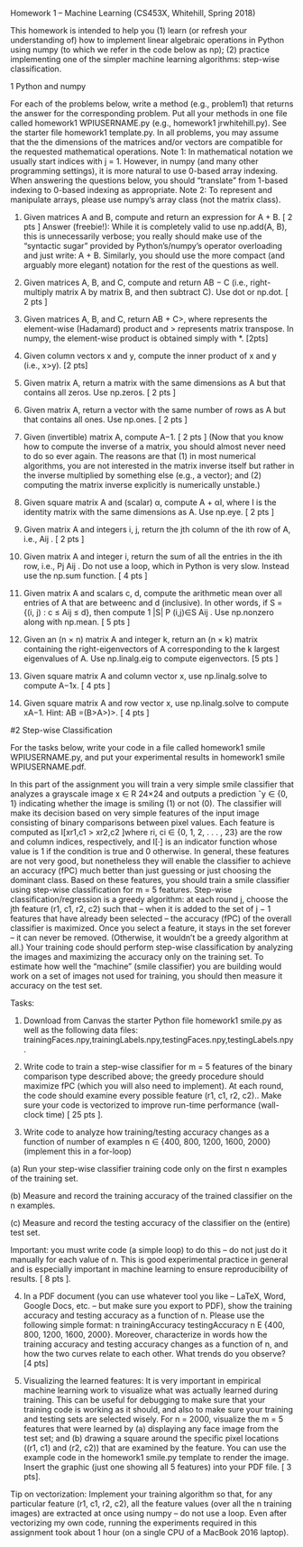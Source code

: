 Homework 1 – Machine Learning (CS453X, Whitehill, Spring 2018)

This homework is intended to help you (1) learn (or refresh your understanding of) how to implement linear algebraic operations in Python using numpy (to which we refer in the code below as np); (2) practice implementing one of the simpler machine learning algorithms: step-wise classification.

1 Python and numpy

For each of the problems below, write a method (e.g., problem1) that returns the answer for the corresponding problem. Put all your methods in one file called homework1 WPIUSERNAME.py (e.g., homework1 jrwhitehill.py). See the starter file homework1 template.py. In all problems, you may assume that the the dimensions of the matrices and/or vectors are compatible for the requested mathematical operations. Note 1: In mathematical notation we usually start indices with j = 1. However, in numpy (and many other programming settings), it is more natural to use 0-based array indexing. When answering the questions below, you should “translate” from 1-based indexing to 0-based indexing as appropriate.
Note 2: To represent and manipulate arrays, please use numpy’s array class (not the matrix class).

1. Given matrices A and B, compute and return an expression for A + B. [ 2 pts ]
Answer (freebie!): While it is completely valid to use np.add(A, B), this is unnecessarily verbose; you really should make use of the “syntactic sugar” provided by Python’s/numpy’s operator overloading and just write: A + B. Similarly, you should use the more compact (and arguably more elegant) notation for the rest of the questions as well.

2. Given matrices A, B, and C, compute and return AB − C (i.e., right-multiply matrix A by matrix B, and then subtract C). Use dot or np.dot. [ 2 pts ]

3. Given matrices A, B, and C, return AB + C>, where represents the element-wise (Hadamard) product and > represents matrix transpose. In numpy, the element-wise product is obtained simply with *. [2pts]

4. Given column vectors x and y, compute the inner product of x and y (i.e., x>y). [2 pts]

5. Given matrix A, return a matrix with the same dimensions as A but that contains all zeros. Use np.zeros. [ 2 pts ]

6. Given matrix A, return a vector with the same number of rows as A but that contains all ones. Use
np.ones. [ 2 pts ]

7. Given (invertible) matrix A, compute A−1. [ 2 pts ]
(Now that you know how to compute the inverse of a matrix, you should almost never need to do so ever again. The reasons are that (1) in most numerical algorithms, you are not interested in the matrix inverse itself but rather in the inverse multiplied by something else (e.g., a vector); and (2) computing the matrix inverse explicitly is numerically unstable.)

8. Given square matrix A and (scalar) α, compute A + αI, where I is the identity matrix with the same dimensions as A. Use np.eye. [ 2 pts ]

9. Given matrix A and integers i, j, return the jth column of the ith row of A, i.e., Aij . [ 2 pts ]

10. Given matrix A and integer i, return the sum of all the entries in the ith row, i.e., Pj Aij . Do not use a loop, which in Python is very slow. Instead use the np.sum function. [ 4 pts ]

11. Given matrix A and scalars c, d, compute the arithmetic mean over all entries of A that are betweenc and d (inclusive). In other words, if S = {(i, j) : c ≤ Aij ≤ d}, then compute 1 |S| P (i,j)∈S Aij . Use np.nonzero along with np.mean. [ 5 pts ]

12. Given an (n × n) matrix A and integer k, return an (n × k) matrix containing the right-eigenvectors of A corresponding to the k largest eigenvalues of A. Use np.linalg.eig to compute eigenvectors. [5 pts ]

13. Given square matrix A and column vector x, use np.linalg.solve to compute A−1x. [ 4 pts ]

14. Given square matrix A and row vector x, use np.linalg.solve to compute xA−1. Hint: AB =(B>A>)>. [ 4 pts ]


#2 Step-wise Classification


For the tasks below, write your code in a file called homework1 smile WPIUSERNAME.py, and put your experimental results in homework1 smile WPIUSERNAME.pdf.

In this part of the assignment you will train a very simple smile classifier that analyzes a grayscale image x ∈ R 24×24 and outputs a prediction ˆy ∈ {0, 1} indicating whether the image is smiling (1) or not (0).
The classifier will make its decision based on very simple features of the input image consisting of binary comparisons between pixel values. Each feature is computed as I[xr1,c1 > xr2,c2 ]where ri, ci ∈ {0, 1, 2, . . . , 23} are the row and column indices, respectively, and I[·] is an indicator function whose value is 1 if the condition is true and 0 otherwise. In general, these features are not very good, but nonetheless they will enable the classifier to achieve an accuracy (fPC) much better than just guessing or just choosing the dominant class. Based on these features, you should train a smile classifier using step-wise classification for m = 5 features. Step-wise classification/regression is a greedy algorithm: at each round j, choose the jth feature (r1, c1, r2, c2) such that – when it is added to the set of j − 1 features that have already been selected – the accuracy (fPC) of the overall classifier is maximized. Once you select a feature, it stays in the set forever – it can never be removed. (Otherwise, it wouldn’t be a greedy algorithm at all.)
Your training code should perform step-wise classification by analyzing the images and maximizing the accuracy only on the training set. To estimate how well the “machine” (smile classifier) you are building would work on a set of images not used for training, you should then measure it accuracy on the test set.


Tasks:

1. Download from Canvas the starter Python file homework1 smile.py as well as the following data files: trainingFaces.npy,trainingLabels.npy,testingFaces.npy,testingLabels.npy.

2. Write code to train a step-wise classifier for m = 5 features of the binary comparison type described above; the greedy procedure should maximize fPC (which you will also need to implement). At each round, the code should examine every possible feature (r1, c1, r2, c2).. Make sure your code is vectorized to improve run-time performance (wall-clock time) [ 25 pts ].

3. Write code to analyze how training/testing accuracy changes as a function of number of examples n ∈ {400, 800, 1200, 1600, 2000} (implement this in a for-loop)

  (a) Run your step-wise classifier training code only on the first n examples of the training set.

  (b) Measure and record the training accuracy of the trained classifier on the n examples.

  (c) Measure and record the testing accuracy of the classifier on the (entire) test set.

Important: you must write code (a simple loop) to do this – do not just do it manually for each value of n. This is good experimental practice in general and is especially important in machine learning to ensure reproducibility of results. [ 8 pts ].

4. In a PDF document (you can use whatever tool you like – LaTeX, Word, Google Docs, etc. – but make sure you export to PDF), show the training accuracy and testing accuracy as a function of n. Please use the following simple format: n trainingAccuracy testingAccuracy n E {400, 800, 1200, 1600, 2000}. Moreover, characterize in words how the training accuracy and testing accuracy changes as a function of n, and how the two curves relate to each other. What trends do you observe? [4 pts]

5. Visualizing the learned features: It is very important in empirical machine learning work to visualize what was actually learned during training. This can be useful for debugging to make sure that your training code is working as it should, and also to make sure your training and testing sets are selected wisely. For n = 2000, visualize the m = 5 features that were learned by (a) displaying any face image from the test set; and (b) drawing a square around the specific pixel locations ((r1, c1) and (r2, c2)) that are examined by the feature. You can use the example code in the homework1 smile.py template to render the image. Insert the graphic (just one showing all 5 features) into your PDF file. [ 3 pts].

Tip on vectorization: Implement your training algorithm so that, for any particular feature (r1, c1, r2, c2), all the feature values (over all the n training images) are extracted at once using numpy – do not use a loop.
Even after vectorizing my own code, running the experiments required in this assignment took about 1 hour (on a single CPU of a MacBook 2016 laptop).

